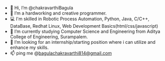 - 👋 Hi, I’m @chakravarthiBagula
- 👀 I’m a hardworking and creative programmer.
- 💻 I'm skilled in Robotic Process Automation, Python, Java, C/C++, DataBase, Redhat Linux, Web Development Basics(html/css/javascript)
- 🌱 I’m currently studying Computer Science and Engineering from Aditya College of Engineering, Surampalem.
- 💞️ I’m looking for an internship/starting position  where i can utilize and enhance my skills.
- 📫 ping me @bagulachakravarthi814@gmail.com

<!---
chakravarthiBagula/chakravarthiBagula is a ✨ special ✨ repository because its `README.md` (this file) appears on your GitHub profile.
You can click the Preview link to take a look at your changes.
--->

